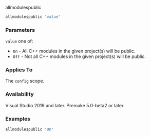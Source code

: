 allmodulespublic

```lua
allmodulespublic "value"
```

### Parameters ###

`value` one of:
* `On` - All C++ modules in the given project(s) will be public.
* `Off` - Not all C++ modules in the given project(s) will be public.

### Applies To ###

The `config` scope.

### Availability ###

Visual Studio 2019 and later.
Premake 5.0-beta2 or later.

### Examples ###

```lua
allmodulespublic "On"
```

